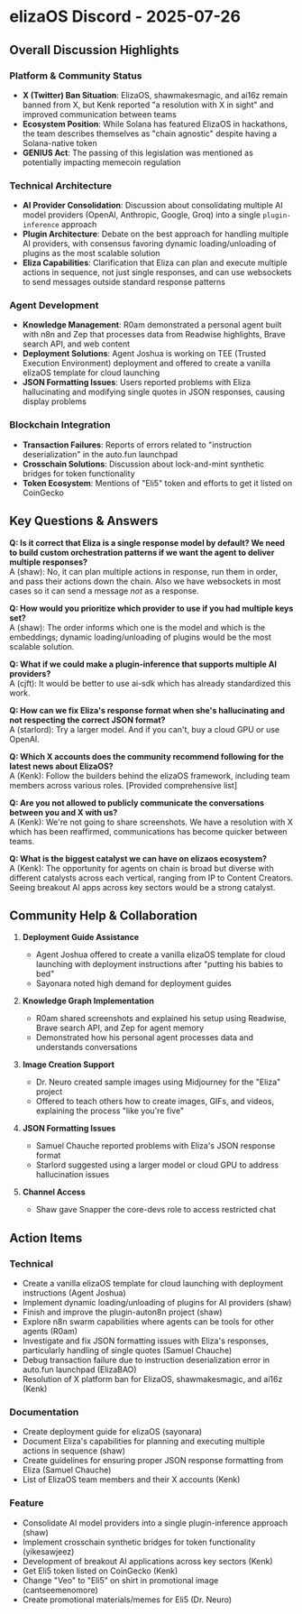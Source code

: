 # elizaOS Discord - 2025-07-26

## Overall Discussion Highlights

### Platform & Community Status
- **X (Twitter) Ban Situation**: ElizaOS, shawmakesmagic, and ai16z remain banned from X, but Kenk reported "a resolution with X in sight" and improved communication between teams
- **Ecosystem Position**: While Solana has featured ElizaOS in hackathons, the team describes themselves as "chain agnostic" despite having a Solana-native token
- **GENIUS Act**: The passing of this legislation was mentioned as potentially impacting memecoin regulation

### Technical Architecture
- **AI Provider Consolidation**: Discussion about consolidating multiple AI model providers (OpenAI, Anthropic, Google, Groq) into a single `plugin-inference` approach
- **Plugin Architecture**: Debate on the best approach for handling multiple AI providers, with consensus favoring dynamic loading/unloading of plugins as the most scalable solution
- **Eliza Capabilities**: Clarification that Eliza can plan and execute multiple actions in sequence, not just single responses, and can use websockets to send messages outside standard response patterns

### Agent Development
- **Knowledge Management**: R0am demonstrated a personal agent built with n8n and Zep that processes data from Readwise highlights, Brave search API, and web content
- **Deployment Solutions**: Agent Joshua is working on TEE (Trusted Execution Environment) deployment and offered to create a vanilla elizaOS template for cloud launching
- **JSON Formatting Issues**: Users reported problems with Eliza hallucinating and modifying single quotes in JSON responses, causing display problems

### Blockchain Integration
- **Transaction Failures**: Reports of errors related to "instruction deserialization" in the auto.fun launchpad
- **Crosschain Solutions**: Discussion about lock-and-mint synthetic bridges for token functionality
- **Token Ecosystem**: Mentions of "Eli5" token and efforts to get it listed on CoinGecko

## Key Questions & Answers

**Q: Is it correct that Eliza is a single response model by default? We need to build custom orchestration patterns if we want the agent to deliver multiple responses?**  
A (shaw): No, it can plan multiple actions in response, run them in order, and pass their actions down the chain. Also we have websockets in most cases so it can send a message *not* as a response.

**Q: How would you prioritize which provider to use if you had multiple keys set?**  
A (shaw): The order informs which one is the model and which is the embeddings; dynamic loading/unloading of plugins would be the most scalable solution.

**Q: What if we could make a plugin-inference that supports multiple AI providers?**  
A (cjft): It would be better to use ai-sdk which has already standardized this work.

**Q: How can we fix Eliza's response format when she's hallucinating and not respecting the correct JSON format?**  
A (starlord): Try a larger model. And if you can't, buy a cloud GPU or use OpenAI.

**Q: Which X accounts does the community recommend following for the latest news about ElizaOS?**  
A (Kenk): Follow the builders behind the elizaOS framework, including team members across various roles. [Provided comprehensive list]

**Q: Are you not allowed to publicly communicate the conversations between you and X with us?**  
A (Kenk): We're not going to share screenshots. We have a resolution with X which has been reaffirmed, communications has become quicker between teams.

**Q: What is the biggest catalyst we can have on elizaos ecosystem?**  
A (Kenk): The opportunity for agents on chain is broad but diverse with different catalysts across each vertical, ranging from IP to Content Creators. Seeing breakout AI apps across key sectors would be a strong catalyst.

## Community Help & Collaboration

1. **Deployment Guide Assistance**
   - Agent Joshua offered to create a vanilla elizaOS template for cloud launching with deployment instructions after "putting his babies to bed"
   - Sayonara noted high demand for deployment guides

2. **Knowledge Graph Implementation**
   - R0am shared screenshots and explained his setup using Readwise, Brave search API, and Zep for agent memory
   - Demonstrated how his personal agent processes data and understands conversations

3. **Image Creation Support**
   - Dr. Neuro created sample images using Midjourney for the "Eliza" project
   - Offered to teach others how to create images, GIFs, and videos, explaining the process "like you're five"

4. **JSON Formatting Issues**
   - Samuel Chauche reported problems with Eliza's JSON response format
   - Starlord suggested using a larger model or cloud GPU to address hallucination issues

5. **Channel Access**
   - Shaw gave Snapper the core-devs role to access restricted chat

## Action Items

### Technical
- Create a vanilla elizaOS template for cloud launching with deployment instructions (Agent Joshua)
- Implement dynamic loading/unloading of plugins for AI providers (shaw)
- Finish and improve the plugin-auton8n project (shaw)
- Explore n8n swarm capabilities where agents can be tools for other agents (R0am)
- Investigate and fix JSON formatting issues with Eliza's responses, particularly handling of single quotes (Samuel Chauche)
- Debug transaction failure due to instruction deserialization error in auto.fun launchpad (ElizaBAO)
- Resolution of X platform ban for ElizaOS, shawmakesmagic, and ai16z (Kenk)

### Documentation
- Create deployment guide for elizaOS (sayonara)
- Document Eliza's capabilities for planning and executing multiple actions in sequence (shaw)
- Create guidelines for ensuring proper JSON response formatting from Eliza (Samuel Chauche)
- List of ElizaOS team members and their X accounts (Kenk)

### Feature
- Consolidate AI model providers into a single plugin-inference approach (shaw)
- Implement crosschain synthetic bridges for token functionality (yikesawjeez)
- Development of breakout AI applications across key sectors (Kenk)
- Get Eli5 token listed on CoinGecko (Kenk)
- Change "Veo" to "Eli5" on shirt in promotional image (cantseemenomore)
- Create promotional materials/memes for Eli5 (Dr. Neuro)